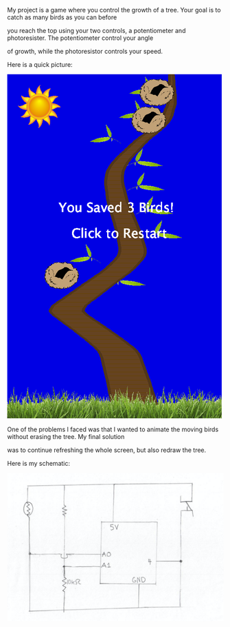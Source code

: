 My project is a game where you control the growth of a tree. Your goal is to catch as many birds as you can before

you reach the top using your two controls, a potentiometer and photoresister. The potentiometer control your angle

of growth, while the photoresistor controls your speed.

Here is a quick picture:

![](FinalProjectPicture.png)

One of the problems I faced was that I wanted to animate the moving birds without erasing the tree. My final solution

was to continue refreshing the whole screen, but also redraw the tree.

Here is my schematic:

![](finalSchematic.png)


